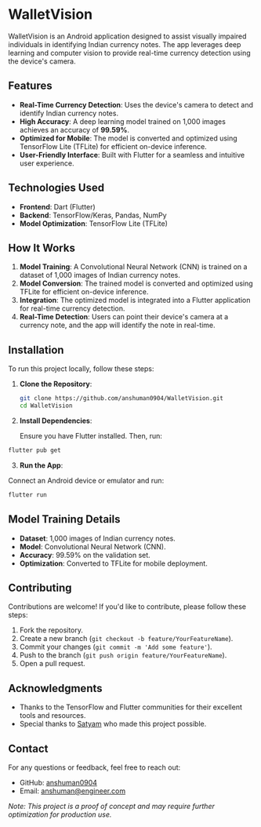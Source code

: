 # WalletVision

WalletVision is an Android application designed to assist visually impaired individuals in identifying Indian currency notes. The app leverages deep learning and computer vision to provide real-time currency detection using the device's camera.

## Features

- **Real-Time Currency Detection**: Uses the device's camera to detect and identify Indian currency notes.
- **High Accuracy**: A deep learning model trained on 1,000 images achieves an accuracy of **99.59%**.
- **Optimized for Mobile**: The model is converted and optimized using TensorFlow Lite (TFLite) for efficient on-device inference.
- **User-Friendly Interface**: Built with Flutter for a seamless and intuitive user experience.

## Technologies Used

- **Frontend**: Dart (Flutter)
- **Backend**: TensorFlow/Keras, Pandas, NumPy
- **Model Optimization**: TensorFlow Lite (TFLite)

## How It Works

1. **Model Training**: A Convolutional Neural Network (CNN) is trained on a dataset of 1,000 images of Indian currency notes.
2. **Model Conversion**: The trained model is converted and optimized using TFLite for efficient on-device inference.
3. **Integration**: The optimized model is integrated into a Flutter application for real-time currency detection.
4. **Real-Time Detection**: Users can point their device's camera at a currency note, and the app will identify the note in real-time.

## Installation

To run this project locally, follow these steps:

1. **Clone the Repository**:
   ```bash
   git clone https://github.com/anshuman0904/WalletVision.git
   cd WalletVision
   ```

2. **Install Dependencies**:

   Ensure you have Flutter installed. Then, run:
  ```bash
  flutter pub get
  ```

3. **Run the App**:

  Connect an Android device or emulator and run:
  ```bash
  flutter run
  ```

## Model Training Details

- **Dataset**: 1,000 images of Indian currency notes.
- **Model**: Convolutional Neural Network (CNN).
- **Accuracy**: 99.59% on the validation set.
- **Optimization**: Converted to TFLite for mobile deployment.

## Contributing

Contributions are welcome! If you'd like to contribute, please follow these steps:

1. Fork the repository.
2. Create a new branch (`git checkout -b feature/YourFeatureName`).
3. Commit your changes (`git commit -m 'Add some feature'`).
4. Push to the branch (`git push origin feature/YourFeatureName`).
5. Open a pull request.

## Acknowledgments

- Thanks to the TensorFlow and Flutter communities for their excellent tools and resources.
- Special thanks to [Satyam](https://github.com/satyam-sm/) who made this project possible.

## Contact

For any questions or feedback, feel free to reach out:

- GitHub: [anshuman0904](https://github.com/anshuman0904)
- Email: anshuman@engineer.com

*Note: This project is a proof of concept and may require further optimization for production use.*


